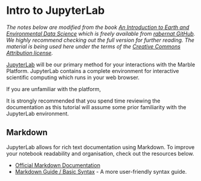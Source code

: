 # Intro to JupyterLab

*The notes below are modified from the book [An Introduction to Earth and Environmental Data Science](https://earth-env-data-science.github.io/intro.html) which is freely available from [rabernat GitHub](https://github.com/rabernat). We highly recommend checking out the full version for further reading. The material is being used here under the terms of the [Creative Commons Attribution license](https://creativecommons.org/licenses/by/4.0/).*

[JupyterLab](https://jupyterlab.readthedocs.io) will be our primary method for your 
interactions with the Marble Platform. JupyterLab contains a complete environment for
interactive scientific computing which runs in your web browser. 

If you are unfamiliar with the platform, 

It is strongly recommended that you spend time reviewing the documentation as this tutorial will assume some
prior familiarity with the JupyterLab environment.


## Markdown
JupyterLab allows for rich text documentation using Markdown. To improve
your notebook readability and organisation, check out the resources below.


- [Official Markdown Documentation](https://daringfireball.net/projects/markdown/)
- [Markdown Guide / Basic Syntax](https://www.markdownguide.org/basic-syntax) -
  A more user-friendly syntax guide.